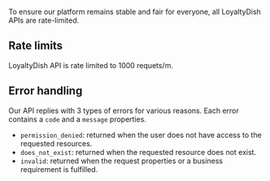 To ensure our platform remains stable and fair for everyone, all LoyaltyDish APIs are rate-limited.

## Rate limits
LoyaltyDish API is rate limited to 1000 requets/m.

## Error handling
Our API replies with 3 types of errors for various reasons. Each error contains a `code` and a `message` properties.

- `permission_denied`: returned when the user does not have access to the requested resources.
- `does_not_exist`: returned when the requested resource does not exist.
- `invalid`: returned when the request properties or a business requirement is fulfilled.
